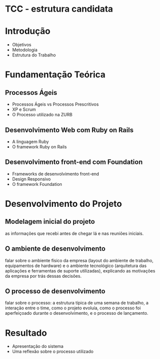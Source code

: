 # TCC - estrutura candidata

# Introdução
* Objetivos
* Metodologia
* Estrutura do Trabalho

# Fundamentação Teórica

## Processos Ágeis
* Processos Ágeis vs Processos Prescritivos
* XP e Scrum
* O Processo utilizado na ZURB

## Desenvolvimento Web com Ruby on Rails
* A linguagem Ruby
* O framework Ruby on Rails

## Desenvolvimento front-end com Foundation
* Frameworks de desenvolvimento front-end
* Design Responsivo
* O framework Foundation

# Desenvolvimento do Projeto

## Modelagem inicial do projeto
as informações que recebi antes de chegar lá e nas reuniões iniciais.

## O ambiente de desenvolvimento
falar sobre o ambiente físico da empresa (layout do ambiente de trabalho, equipamentos de hardware) e o ambiente tecnológico (arquitetura das aplicações e ferramentas de suporte utilizadas), explicando as motivações da empresa por trás dessas decisões.

## O processo de desenvolvimento
falar sobre o processo: a estrutura típica de uma semana de trabalho, a interação entre o time, como o projeto evoluía, como o processo foi aperfeiçoado durante o desenvolvimento, e o processo de lançamento.

# Resultado 
* Apresentação do sistema
* Uma reflexão sobre o processo utilizado